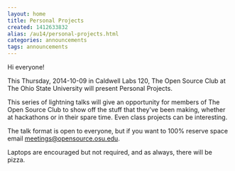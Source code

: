 ```yaml
---
layout: home
title: Personal Projects
created: 1412633832
alias: /au14/personal-projects.html
categories: announcements
tags: announcements
---
```

Hi everyone!

This Thursday, 2014-10-09 in Caldwell Labs 120, The Open Source Club at The Ohio State University will present Personal Projects.

This series of lightning talks will give an opportunity for members of The Open Source Club to show off the stuff that they've been making, whether at hackathons or in their spare time. Even class projects can be interesting.

The talk format is open to everyone, but if you want to 100% reserve space email meetings@opensource.osu.edu.

Laptops are encouraged but not required, and as always, there will be pizza.
